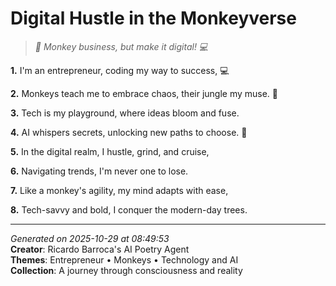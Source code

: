 # Digital Hustle in the Monkeyverse

> *🐒 Monkey business, but make it digital! 💻*

**1.** I'm an entrepreneur, coding my way to success, 💻


**2.** Monkeys teach me to embrace chaos, their jungle my muse. 🐒


**3.** Tech is my playground, where ideas bloom and fuse.


**4.** AI whispers secrets, unlocking new paths to choose. 🤖


**5.** In the digital realm, I hustle, grind, and cruise,


**6.** Navigating trends, I'm never one to lose.


**7.** Like a monkey's agility, my mind adapts with ease,


**8.** Tech-savvy and bold, I conquer the modern-day trees.



---

*Generated on 2025-10-29 at 08:49:53*  
**Creator**: Ricardo Barroca's AI Poetry Agent  
**Themes**: Entrepreneur • Monkeys • Technology and AI  
**Collection**: A journey through consciousness and reality